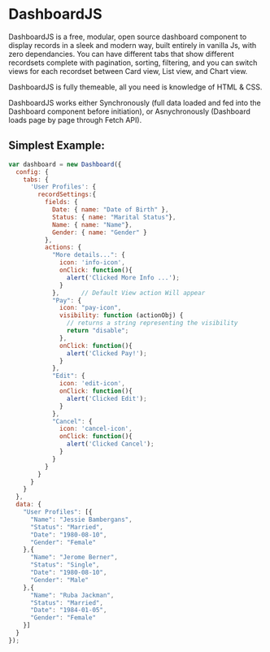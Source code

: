 # DashboardJS

DashboardJS is a free, modular, open source dashboard component to display records in a sleek and modern way, built entirely in vanilla Js, with zero dependancies. 
You can have different tabs that show different recordsets complete with pagination, sorting, filtering, and you can switch views for each recordset between Card view, List view, and Chart view.

DashboardJS is fully themeable, all you need is knowledge of HTML & CSS.

DashboardJS works either Synchronously (full data loaded and fed into the Dashboard component before initiation), or Asnychronously (Dashboard loads page by page through Fetch API).

Simplest Example:
----------
```javascript
var dashboard = new Dashboard({
  config: {
    tabs: {
      'User Profiles': {
        recordSettings:{
          fields: {
            Date: { name: "Date of Birth" },
            Status: { name: "Marital Status"},
            Name: {	name: "Name"},
            Gender: { name: "Gender" }
          },
          actions: {
            "More details...": {
              icon: 'info-icon',
              onClick: function(){
                alert('Clicked More Info ...');
              }
            },  	// Default View action Will appear
            "Pay": {
              icon: "pay-icon",
              visibility: function (actionObj) {
                // returns a string representing the visibility
                return "disable";
              },
              onClick: function(){
                alert('Clicked Pay!');
              }
            },
            "Edit": {
              icon: 'edit-icon',
              onClick: function(){
                alert('Clicked Edit');
              }
            },
            "Cancel": {
              icon: 'cancel-icon',
              onClick: function(){
                alert('Clicked Cancel');
              }
            }
          }
        }
      }
    }
  },
  data: {
    "User Profiles": [{
      "Name": "Jessie Bambergans",
      "Status": "Married",
      "Date": "1980-08-10",
      "Gender": "Female"
    },{
      "Name": "Jerome Berner",
      "Status": "Single",
      "Date": "1980-08-10",
      "Gender": "Male"
    },{
      "Name": "Ruba Jackman",
      "Status": "Married",
      "Date": "1984-01-05",
      "Gender": "Female"
    }]
  }
});
```
